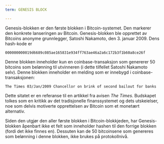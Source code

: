 ```yaml
---
term: GENESIS BLOCK

---
```

Genesis-blokken er den første blokken i Bitcoin-systemet. Den markerer den konkrete lanseringen av Bitcoin. Genesis-blokken ble opprettet av Bitcoins anonyme grunnlegger, Satoshi Nakamoto, den 3. januar 2009. Dens hash-kode er

```text
000000000019d6689c085ae165831e934ff763ae46a2a6c172b3f1b60a8ce26f
```

Denne blokken inneholder kun en coinbase-transaksjon som genererer 50 bitcoins som belønning til utvinneren (i dette tilfellet Satoshi Nakamoto selv). Denne blokken inneholder en melding som er innebygd i coinbase-transaksjonen:

```text
The Times 03/Jan/2009 Chancellor on brink of second bailout for banks
```

Dette sitatet er en referanse til en artikkel fra avisen *The Times*. Budskapet tolkes som en kritikk av det tradisjonelle finanssystemet og dets utskeielser, noe som delvis motiverte opprettelsen av Bitcoin som et monetært alternativ.

Siden den utgjør den aller første blokken i Bitcoin-blokkjeden, har Genesis-blokken åpenbart ikke et felt som inneholder hashen til den forrige blokken (fordi det ikke finnes en). Dessuten kan de 50 bitcoinsene som genereres som belønning i denne blokken, ikke brukes på protokollnivå.